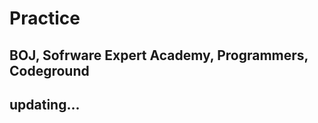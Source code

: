 # Practice
BOJ, Sofrware Expert Academy, Programmers, Codeground
--------------------------------------- 
updating...
---------------------------------------
